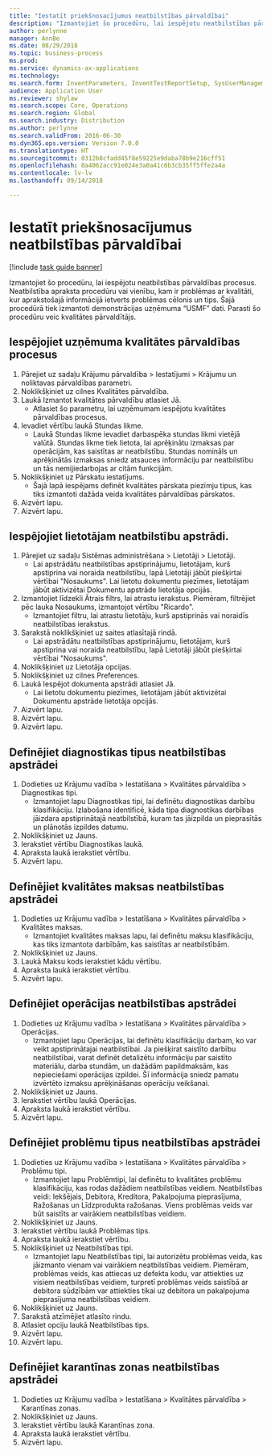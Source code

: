 ```yaml
--- 
title: "Iestatīt priekšnosacījumus neatbilstības pārvaldībai"
description: "Izmantojiet šo procedūru, lai iespējotu neatbilstības pārvaldības procesus."
author: perlynne
manager: AnnBe
ms.date: 08/29/2018
ms.topic: business-process
ms.prod: 
ms.service: dynamics-ax-applications
ms.technology: 
ms.search.form: InventParameters, InventTestReportSetup, SysUserManagement, SysUserSetup, InventTestDiagnosticType, InventTestMiscCharges, InventTestOperation, InventProblemType, InventProblemTypeSetup, InventQuarantineZone
audience: Application User
ms.reviewer: shylaw
ms.search.scope: Core, Operations
ms.search.region: Global
ms.search.industry: Distribution
ms.author: perlynne
ms.search.validFrom: 2016-06-30
ms.dyn365.ops.version: Version 7.0.0
ms.translationtype: HT
ms.sourcegitcommit: 0312b8cfadd45f8e59225e9daba78b9e216cff51
ms.openlocfilehash: 0a4062acc91e024e3a0a41c0b3cb35ff5ffe2a4a
ms.contentlocale: lv-lv
ms.lasthandoff: 09/14/2018

---
```

# <a name="set-up-prerequisites-for-nonconformance-management"></a>Iestatīt priekšnosacījumus neatbilstības pārvaldībai

[!include [task guide banner](../../includes/task-guide-banner.md)]

Izmantojiet šo procedūru, lai iespējotu neatbilstības pārvaldības procesus. Neatbilstība apraksta procedūru vai vienību, kam ir problēmas ar kvalitāti, kur aprakstošajā informācijā ietverts problēmas cēlonis un tips. Šajā procedūrā tiek izmantoti demonstrācijas uzņēmuma “USMF” dati. Parasti šo procedūru veic kvalitātes pārvaldītājs.


## <a name="enable-quality-management-processes-within-the-company"></a>Iespējojiet uzņēmuma kvalitātes pārvaldības procesus
1. Pārejiet uz sadaļu Krājumu pārvaldība > Iestatījumi > Krājumu un noliktavas pārvaldības parametri.
2. Noklikšķiniet uz cilnes Kvalitātes pārvaldība.
3. Laukā Izmantot kvalitātes pārvaldību atlasiet Jā.
    * Atlasiet šo parametru, lai uzņēmumam iespējotu kvalitātes pārvaldības procesus.  
4. Ievadiet vērtību laukā Stundas likme.
    * Laukā Stundas likme ievadiet darbaspēka stundas likmi vietējā valūtā. Stundas likme tiek lietota, lai aprēķinātu izmaksas par operācijām, kas saistītas ar neatbilstību. Stundas nomināls un aprēķinātās izmaksas sniedz atsauces informāciju par neatbilstību un tās nemijiedarbojas ar citām funkcijām.  
5. Noklikšķiniet uz Pārskatu iestatījums.
    * Šajā lapā iespējams definēt kvalitātes pārskata piezīmju tipus, kas tiks izmantoti dažāda veida kvalitātes pārvaldības pārskatos.  
6. Aizvērt lapu.
7. Aizvērt lapu.

## <a name="enable-user-for-nonconformance-processing"></a>Iespējojiet lietotājam neatbilstību apstrādi.
1. Pārejiet uz sadaļu Sistēmas administrēšana > Lietotāji > Lietotāji.
    * Lai apstrādātu neatbilstības apstiprinājumu, lietotājam, kurš apstiprina vai noraida neatbilstību, lapā Lietotāji jābūt piešķirtai vērtībai "Nosaukums". Lai lietotu dokumentu piezīmes, lietotājam jābūt aktivizētai Dokumentu apstrāde lietotāja opcijās.  
2. Izmantojiet līdzekli Ātrais filtrs, lai atrastu ierakstus. Piemēram, filtrējiet pēc lauka Nosaukums, izmantojot vērtību "Ricardo".
    * Izmantojiet filtru, lai atrastu lietotāju, kurš apstiprinās vai noraidīs neatbilstības ierakstus.  
3. Sarakstā noklikšķiniet uz saites atlasītajā rindā.
    * Lai apstrādātu neatbilstības apstiprinājumu, lietotājam, kurš apstiprina vai noraida neatbilstību, lapā Lietotāji jābūt piešķirtai vērtībai "Nosaukums".  
4. Noklikšķiniet uz Lietotāja opcijas.
5. Noklikšķiniet uz cilnes Preferences.
6. Laukā Iespējot dokumenta apstrādi atlasiet Jā.
    * Lai lietotu dokumentu piezīmes, lietotājam jābūt aktivizētai Dokumentu apstrāde lietotāja opcijās.  
7. Aizvērt lapu.
8. Aizvērt lapu.
9. Aizvērt lapu.

## <a name="define-diagnostic-types-for-nonconformance-processing"></a>Definējiet diagnostikas tipus neatbilstības apstrādei
1. Dodieties uz Krājumu vadība > Iestatīšana > Kvalitātes pārvaldība > Diagnostikas tipi.
    * Izmantojiet lapu Diagnostikas tipi, lai definētu diagnostikas darbību klasifikāciju. Izlabošana identificē, kāda tipa diagnostikas darbības jāizdara apstiprinātajā neatbilstībā, kuram tas jāizpilda un pieprasītās un plānotās izpildes datumu.  
2. Noklikšķiniet uz Jauns.
3. Ierakstiet vērtību Diagnostikas laukā.
4. Apraksta laukā ierakstiet vērtību.
5. Aizvērt lapu.

## <a name="define-quality-charges-for-nonconformance-processing"></a>Definējiet kvalitātes maksas neatbilstības apstrādei
1. Dodieties uz Krājumu vadība > Iestatīšana > Kvalitātes pārvaldība > Kvalitātes maksas.
    * Izmantojiet kvalitātes maksas lapu, lai definētu maksu klasifikāciju, kas tiks izmantota darbībām, kas saistītas ar neatbilstībām.  
2. Noklikšķiniet uz Jauns.
3. Laukā Maksu kods ierakstiet kādu vērtību.
4. Apraksta laukā ierakstiet vērtību.
5. Aizvērt lapu.

## <a name="define-the-operations-for-nonconformance-processing"></a>Definējiet operācijas neatbilstības apstrādei
1. Dodieties uz Krājumu vadība > Iestatīšana > Kvalitātes pārvaldība > Operācijas.
    * Izmantojiet lapu Operācijas, lai definētu klasifikāciju darbam, ko var veikt apstiprinātajai neatbilstībai. Ja piešķirat saistīto darbību neatbilstībai, varat definēt detalizētu informāciju par saistīto materiālu, darba stundām, un dažādām papildmaksām, kas nepieciešami operācijas izpildei. Šī informācija sniedz pamatu izvērtēto izmaksu aprēķināšanas operāciju veikšanai.  
2. Noklikšķiniet uz Jauns.
3. Ierakstiet vērtību laukā Operācijas.
4. Apraksta laukā ierakstiet vērtību.
5. Aizvērt lapu.

## <a name="define-problem-types-for-nonconformance-processing"></a>Definējiet problēmu tipus neatbilstības apstrādei
1. Dodieties uz Krājumu vadība > Iestatīšana > Kvalitātes pārvaldība > Problēmu tipi.
    * Izmantojiet lapu Problēmtipi, lai definētu to kvalitātes problēmu klasifikāciju, kas rodas dažādiem neatbilstības veidiem. Neatbilstības veidi: Iekšējais, Debitora, Kreditora, Pakalpojuma pieprasījuma, Ražošanas un Līdzprodukta ražošanas. Viens problēmas veids var būt saistīts ar vairākiem neatbilstības veidiem.  
2. Noklikšķiniet uz Jauns.
3. Ierakstiet vērtību laukā Problēmas tips.
4. Apraksta laukā ierakstiet vērtību.
5. Noklikšķiniet uz Neatbilstības tipi.
    * Izmantojiet lapu Neatbilstības tipi, lai autorizētu problēmas veida, kas jāizmanto vienam vai vairākiem neatbilstības veidiem. Piemēram, problēmas veids, kas attiecas uz defekta kodu, var attiekties uz visiem neatbilstības veidiem, turpretī problēmas veids saistībā ar debitora sūdzībām var attiekties tikai uz debitora un pakalpojuma pieprasījuma neatbilstības veidiem.  
6. Noklikšķiniet uz Jauns.
7. Sarakstā atzīmējiet atlasīto rindu.
8. Atlasiet opciju laukā Neatbilstības tips.
9. Aizvērt lapu.
10. Aizvērt lapu.

## <a name="define-quarantine-zones-for-nonconformance-processing"></a>Definējiet karantīnas zonas neatbilstības apstrādei
1. Dodieties uz Krājumu vadība > Iestatīšana > Kvalitātes pārvaldība > Karantīnas zonas.
2. Noklikšķiniet uz Jauns.
3. Ierakstiet vērtību laukā Karantīnas zona.
4. Apraksta laukā ierakstiet vērtību.
5. Aizvērt lapu.


